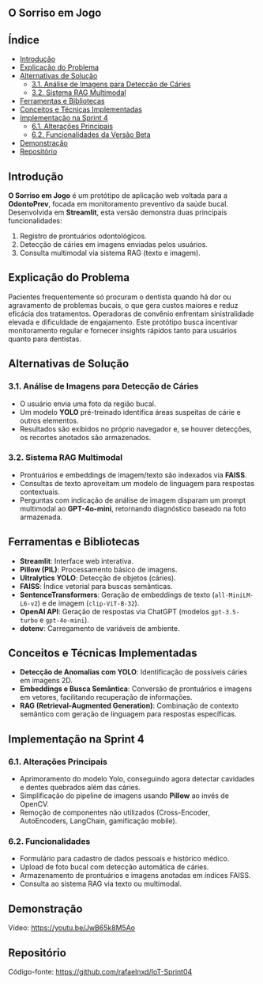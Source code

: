 ## O Sorriso em Jogo

## Índice

- [Introdução](#introdução)  
- [Explicação do Problema](#explicação-do-problema)  
- [Alternativas de Solução](#alternativas-de-solução)  
  - [3.1. Análise de Imagens para Detecção de Cáries](#31-análise-de-imagens-para-detecção-de-cáries)  
  - [3.2. Sistema RAG Multimodal](#32-sistema-rag-multimodal)  
- [Ferramentas e Bibliotecas](#ferramentas-e-bibliotecas)  
- [Conceitos e Técnicas Implementadas](#conceitos-e-técnicas-implementadas)  
- [Implementação na Sprint 4](#implementação-na-sprint-4)  
  - [6.1. Alterações Principais](#61-alterações-principais)  
  - [6.2. Funcionalidades da Versão Beta](#62-funcionalidades-da-versão-beta)  
- [Demonstração](#demonstração)  
- [Repositório](#repositório)  

## Introdução

**O Sorriso em Jogo** é um protótipo de aplicação web voltada para a **OdontoPrev**, focada em monitoramento preventivo da saúde bucal. Desenvolvida em **Streamlit**, esta versão demonstra duas principais funcionalidades:

1. Registro de prontuários odontológicos.  
2. Detecção de cáries em imagens enviadas pelos usuários.  
3. Consulta multimodal via sistema RAG (texto e imagem).  

## Explicação do Problema

Pacientes frequentemente só procuram o dentista quando há dor ou agravamento de problemas bucais, o que gera custos maiores e reduz eficácia dos tratamentos. Operadoras de convênio enfrentam sinistralidade elevada e dificuldade de engajamento. Este protótipo busca incentivar monitoramento regular e fornecer insights rápidos tanto para usuários quanto para dentistas.

## Alternativas de Solução

### 3.1. Análise de Imagens para Detecção de Cáries

- O usuário envia uma foto da região bucal.  
- Um modelo **YOLO** pré-treinado identifica áreas suspeitas de cárie e outros elementos.  
- Resultados são exibidos no próprio navegador e, se houver detecções, os recortes anotados são armazenados.  

### 3.2. Sistema RAG Multimodal

- Prontuários e embeddings de imagem/texto são indexados via **FAISS**.  
- Consultas de texto aproveitam um modelo de linguagem para respostas contextuais.  
- Perguntas com indicação de análise de imagem disparam um prompt multimodal ao **GPT-4o-mini**, retornando diagnóstico baseado na foto armazenada.  

## Ferramentas e Bibliotecas

- **Streamlit**: Interface web interativa.  
- **Pillow (PIL)**: Processamento básico de imagens.  
- **Ultralytics YOLO**: Detecção de objetos (cáries).  
- **FAISS**: Índice vetorial para buscas semânticas.  
- **SentenceTransformers**: Geração de embeddings de texto (`all-MiniLM-L6-v2`) e de imagem (`clip-ViT-B-32`).  
- **OpenAI API**: Geração de respostas via ChatGPT (modelos `gpt-3.5-turbo` e `gpt-4o-mini`).  
- **dotenv**: Carregamento de variáveis de ambiente.  

## Conceitos e Técnicas Implementadas

- **Detecção de Anomalias com YOLO**: Identificação de possíveis cáries em imagens 2D.  
- **Embeddings e Busca Semântica**: Conversão de prontuários e imagens em vetores, facilitando recuperação de informações.  
- **RAG (Retrieval-Augmented Generation)**: Combinação de contexto semântico com geração de linguagem para respostas específicas.  

## Implementação na Sprint 4

### 6.1. Alterações Principais

- Aprimoramento do modelo Yolo, conseguindo agora detectar cavidades e dentes quebrados além das cáries.
- Simplificação do pipeline de imagens usando **Pillow** ao invés de OpenCV.  
- Remoção de componentes não utilizados (Cross-Encoder, AutoEncoders, LangChain, gamificação mobile).  

### 6.2. Funcionalidades

- Formulário para cadastro de dados pessoais e histórico médico.  
- Upload de foto bucal com detecção automática de cáries.  
- Armazenamento de prontuários e imagens anotadas em índices FAISS.  
- Consulta ao sistema RAG via texto ou multimodal.  

## Demonstração

Vídeo: https://youtu.be/JwB65k8M5Ao  

## Repositório

Código-fonte: https://github.com/rafaelnxd/IoT-Sprint04  
